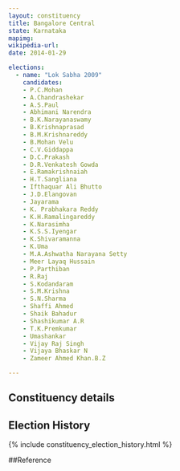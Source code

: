 ```yaml
---
layout: constituency
title: Bangalore Central
state: Karnataka
mapimg: 
wikipedia-url: 
date: 2014-01-29

elections: 
  - name: "Lok Sabha 2009"
    candidates: 
    - P.C.Mohan 
    - A.Chandrashekar 
    - A.S.Paul 
    - Abhimani Narendra 
    - B.K.Narayanaswamy 
    - B.Krishnaprasad 
    - B.M.Krishnareddy 
    - B.Mohan Velu 
    - C.V.Giddappa 
    - D.C.Prakash 
    - D.R.Venkatesh Gowda 
    - E.Ramakrishnaiah 
    - H.T.Sangliana 
    - Ifthaquar Ali Bhutto 
    - J.D.Elangovan 
    - Jayarama 
    - K. Prabhakara Reddy 
    - K.H.Ramalingareddy 
    - K.Narasimha 
    - K.S.S.Iyengar 
    - K.Shivaramanna 
    - K.Uma 
    - M.A.Ashwatha Narayana Setty 
    - Meer Layaq Hussain 
    - P.Parthiban 
    - R.Raj 
    - S.Kodandaram 
    - S.M.Krishna 
    - S.N.Sharma 
    - Shaffi Ahmed 
    - Shaik Bahadur 
    - Shashikumar A.R 
    - T.K.Premkumar 
    - Umashankar 
    - Vijay Raj Singh 
    - Vijaya Bhaskar N 
    - Zameer Ahmed Khan.B.Z 

---
```

## Constituency details


## Election History
{% include constituency_election_history.html %}

##Reference
